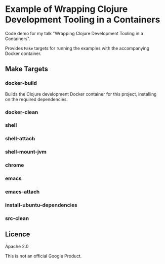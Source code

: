 Example of Wrapping Clojure Development Tooling in a Containers
===============================================================

Code demo for my talk "Wrapping Clojure Development Tooling in a Containers".

Provides `Make` targets for running the examples with the accompanying Docker container. 

## Make Targets

### docker-build
Builds the Clojure development Docker container for this project, installing on the required dependencies.
 
### docker-clean
### shell
### shell-attach
### shell-mount-jvm
### chrome
### emacs
### emacs-attach
### install-ubuntu-dependencies
### src-clean



## Licence

Apache 2.0

This is not an official Google Product.